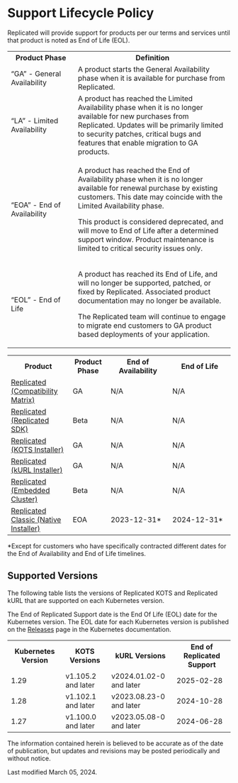 # Support Lifecycle Policy

Replicated will provide support for products per our terms and services until that product is noted as End of Life (EOL).

<table>
  <tr>
    <th width="30%">Product Phase</th>
    <th width="70%">Definition</th>
  </tr>
  <tr>
    <td>“GA” - General Availability</td>
    <td>A product starts the General Availability phase when it is available for purchase from Replicated.</td>
  </tr>
  <tr>
    <td>“LA” - Limited Availability</td>
    <td>A product has reached the Limited Availability phase when it is no longer available for new purchases from Replicated. Updates will be primarily limited to security patches, critical bugs and features that enable migration to GA products.</td>
  </tr>
  <tr>
    <td>“EOA” - End of Availability</td>
    <td><p>A product has reached the End of Availability phase when it is no longer available for renewal purchase by existing customers. This date may coincide with the Limited Availability phase.</p><p>This product is considered deprecated, and will move to End of Life after a determined support window. Product maintenance is limited to critical security issues only.</p></td>
  </tr>
  <tr>
    <td>“EOL” - End of Life</td>
    <td><p>A product has reached its End of Life, and will no longer be supported, patched, or fixed by Replicated. Associated product documentation may no longer be available.</p><p>The Replicated team will continue to engage to migrate end customers to GA product based deployments of your application.</p></td>
  </tr>
</table>

<table>
  <tr>
    <th width="25%">Product</th>
    <th width="15%">Product Phase</th>
    <th width="25%">End of Availability</th>
    <th width="25%">End of Life</th>
  </tr>
  <tr>
    <td><a href="/vendor/testing-about">Replicated (Compatibility Matrix)</a></td>
    <td>GA</td>
    <td>N/A</td>
    <td>N/A</td>
  </tr>
  <tr>
    <td><a href="/vendor/replicated-sdk-overview">Replicated (Replicated SDK)</a></td>
    <td>Beta</td>
    <td>N/A</td>
    <td>N/A</td>
  </tr>
  <tr>
    <td><a href="/intro-kots">Replicated (KOTS Installer)</a></td>
    <td>GA</td>
    <td>N/A</td>
    <td>N/A</td>
  </tr>
    <tr>
    <td><a href="/vendor/kurl-about">Replicated (kURL Installer)</a></td>
    <td>GA</td>
    <td>N/A</td>
    <td>N/A</td>
  </tr>
  <tr>
    <td><a href="/vendor/embedded-overview">Replicated (Embedded Cluster)</a></td>
    <td>Beta</td>
    <td>N/A</td>
    <td>N/A</td>
  </tr>
  <tr>
    <td><a href="https://help.replicated.com/docs/native/getting-started/overview/">Replicated Classic (Native Installer)</a></td>
    <td>EOA</td>
    <td>2023-12-31&#42;</td>
    <td>2024-12-31&#42;</td>
  </tr>
</table>

&#42;Except for customers who have specifically contracted different dates for the End of Availability and End of Life timelines.  

## Supported Versions

The following table lists the versions of Replicated KOTS and Replicated kURL that are supported on each Kubernetes version.

The End of Replicated Support date is the End Of Life (EOL) date for the Kubernetes version. The EOL date for each Kubernetes version is published on the [Releases](https://kubernetes.io/releases/) page in the Kubernetes documentation. 

<table>
  <tr>
    <th>Kubernetes Version</th>
    <th>KOTS Versions</th>
    <th>kURL Versions</th>
    <th>End of Replicated Support</th>
  </tr>  
  <tr>
    <td>1.29</td>
    <td>v1.105.2 and later</td>
    <td>v2024.01.02-0 and later</td>
    <td>2025-02-28</td>
  </tr>
  <tr>
    <td>1.28</td>
    <td>v1.102.1 and later</td>
    <td>v2023.08.23-0 and later</td>
    <td>2024-10-28</td>
  </tr>
  <tr>
    <td>1.27</td>
    <td>v1.100.0 and later</td>
    <td>v2023.05.08-0 and later</td>
    <td>2024-06-28</td>
  </tr>
</table>

The information contained herein is believed to be accurate as of the date of publication, but updates and revisions may be posted periodically and without notice.

Last modified March 05, 2024.
